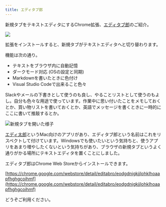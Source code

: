 ```yaml
---
title: エディタブ郎
---
```

新規タブをテキストエディタにするChrome拡張、[エディタブ郎](https://chrome.google.com/webstore/detail/editabro/eodgdnjgkjjlohklhoaapfhghgcoihmf)のご紹介。

![](https://lh3.googleusercontent.com/docs/ADP-6oH5UKDpCn7eubagckBvEDl0FDoKSbbu6akpjh1QMSgXQiJ4MldSeZnFCpwhNDU8lQfxlMOHExY7c7Hdh0Y3G405rciqkQAKeUGCWaoQcBAtzbdyimVYmouHVtyTfbxaB3Z5Idgbc7lY5cOCOhOWWCIJl575tstuGYtfx_Zi5TJ2098IAJr-vqY7Gr4V51sW3nojwjoeMqv8GA8BWgHLepL4x0OwKNQvljXWWh3C0Uyo9Jr5bQU7IVDtMvhrjxEyvNLKrseIohHTUE7G7N1oHGvU3ZzSU7efxPhGziLRdJJnmVDloOOGXEEHXZDsctZmyUp7qDampzdDrgTucs1eKXBX7zyYoUxzK2kkx3o5csFlitRv-Ijpkwtxn2ghJOxc4xHtJATWcdbcTe487mGqLvMEdyGgef5FqA6juThwqUVf_QHf92LuTzgBNN8v-U5kQ2TiY2s1eCOcU6-Tn2ZALXDSA4Wa_X3TYGeXcwX1vGyqQENcNWCY5j21Hwr4xRoYZK6FvDeBSPxZvA4E5ewygQAGaeclsPH6Qx0yiYsbdcxAYQ4hvCAmOH36p_Qtmjwk_JbWmcCoe38UQ9QvMKBmz4cWQIDYTqE_XCCj_AqLElnAwA_KTt-tzCQhMNQIEvLl0O1b-Cc71nYOyAUj2_c5cwnfGyhPAt0zrrBwjujC3UnARWolguQ3RhgGxDj3042OX1fy39TbYBKcS6v7X-nVo9W6THSfvMRMUJJuNNdOvmZmN4qH-X6Dh_tjtc3kH-K-0XSY70iuepCwknJmc1oSN5UOf5gqzoQx34QxKsO-jPlzjhK_aoD2xlDhAkQpuKcqEdxJnnbJwgz6RpbPBPRM5crqsdJ9IInugql6dlP0p4MzTJGHFT9KGOKYOlZL_atDhnp5RrqLc0hY4Oz5ohkR9l6Qlv20ayGnG3_Zvoh5OuNdNaLFf3lE4u35h6szbxf0y2M9fuKqwcKSqHXdlKzou1mh68ZMkahGeR-iqmExZ_jSljuW6voJomRVCkSLUZU7xlkNvyxKdRV0UhEXqYLUxTJxdiBjLA09o91H8BBHru-s6XhBmKD3AqlHs1yBylDSLYRWfH7WcEGrh2lJK2Gd8CSEWYS-p0Vy6NkUhKTpGmhZpDQUaymeSwbqarEuV5jwcrYCoBTyGnUVbmZAaBDPAVYxGhqaAm0zS792g63BrGZdU-1KGFgWlgUBQ3Ay3l3ml57dGDPQtkhEYEfBjdC7O_6DxWSEGTC9SJI29e2TUCMoN7Gthg)

拡張をインストールすると、新規タブがテキストエディタへと切り替わります。

機能は次の通り。

*   テキストをブラウザ内に自動記憶
*   ダークモード対応 (OSの設定と同期)
*   Markdownを書いたときに色付け
*   Visual Studio Codeで出来ること色々

Slackやメールの下書きとして使うのも良し、やることリストとして使うのもよし。自分も色々な用途で使っています。作業中に思い付いたことをメモしておくとか、買い物リストを書いておくとか、英語でメッセージを書くときに一時的にここに書いて推敲するとか。

![](https://lh3.googleusercontent.com/docs/ADP-6oERvbNOoBl6jELsQ9TQuBoTFxf9YD4DMUNYCx1GiIvJH58SbHvivLkEi-XjPODBNqcFMDr9xokvdsgjKNySp_sN_xIHAPnxGlVtaJ4Q1PE-ijUhB1cBHzUKp6tgqM09OKtwsOUgfPJEqTdnVCYjIVu7lqJN_S-hc7R3HslTRRipjIQZRITKwbACWRtOXCnXrrrYW6oGJYmrrYblznAKMXSdKmq-_R1sL0QyqvtaDDUai05fCaTTxJNmDE19prrDgfs6a8T8htbmpQKG2idI2AXv616EVns6hJZyvhH3URE38LIvQx1JE2VI6k6k7cMSh964kMXxtGf0Pli7G3RzBGEm0w1r7bhP_cRvYUhjAp_Pr0wH8u5BKpvJ9NJsstMdTRfXya7boFfNn2fbAGIDzusbLHu_T6saBTxGQIQzu1Glo6in1tLG60Jau32vNry7DEHGuQaedw-bogdAVuVFrl4RfWplvuyyqRWLndgA-pR1vw_EJXk2GTXc22BBGlhurrYE9bWy5uKCBKp0pB9GOIhaWazooKkznEY4qg4_X0VqmN7QEaP-jkcg-YnT7urmyjOoE6IF6MHvuxX1C2BlhnXdNFL8iWue4XmoK4aElx-pfmdx95nRvjk2xF2L9uadbvOUG10M0Zbk_lq-Z3sjVSvJzgHXqE-A45zJiN__Z4La85pINZRf3RaX3r598A_iQvs9RUqgqpdWFEYKRaoYv6mvY_OwnvkotK-8CJU6lf9brtB74ECJFdxbjr1HwrLkdnuvsW5r--9xWnJankcmQ5KpAxeUr3w6qlI1pStws36EaiNnRLwTBO_IQLUjp3QE8HrXEzkdri7zJ34MtFGtFNKDecubW76EdQW9wjqeyPVr37gJVNV6VSqdxUHbZNZooLuGZg1hNra4O0ZAyn6wQuTR8LhmzqzxN_tlFIHTmOfsYyfz33ZWUCKaZfGRvYcdn5v0PjxucTdPYhHGBHXyMNIQVRMf1vR4g24GI2uXX_i1b6s_pMRJn_q2KBRw_2LPh2h22qIw80urMvzMLKNSJlHsF0fmjEbqUHh1AC15Yw-c6lmT8zHSOhW4N7dY8MkvguarQl3Q1-3dmShiqv6LwzvFLWQoJN5Yrlw1859P4r2iRswXcVZQwiUqQzmt4_E3OXGzxEp4D3XFi5Kn1LYAMfatDiwDRENRFQQJ5nB3vyYCw-wz7p76tYxn1QdiuJwa1FI5u4xF7tcHXFFtXBHe2Qujse_mY8yuL2VAyYGmMRPr4y2KJQ "新規タブを開いた様子")

[エディ太郎](https://editaro.com/)というMac向けのアプリがあり、エディタブ郎という名前はこれをリスペクトして付けています。Windowsでも使いたいという気持ちと、使うアプリをあまり増やしたくないという気持ちがあり、ブラウザの新規タブというよく通りがかる場所にテキストエディタを置くことにしました。

エディタブ郎はChrome Web Storeからインストールできます。

[https://chrome.google.com/webstore/detail/editabro/eodgdnjgkjjlohklhoaapfhghgcoihmf](https://chrome.google.com/webstore/detail/editabro/eodgdnjgkjjlohklhoaapfhghgcoihmf)

どうぞご利用ください。
